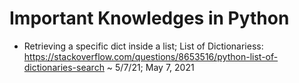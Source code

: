 # Important Knowledges in Python
* Retrieving a specific dict inside a list; List of Dictionariess:
https://stackoverflow.com/questions/8653516/python-list-of-dictionaries-search
~ 5/7/21; May 7, 2021